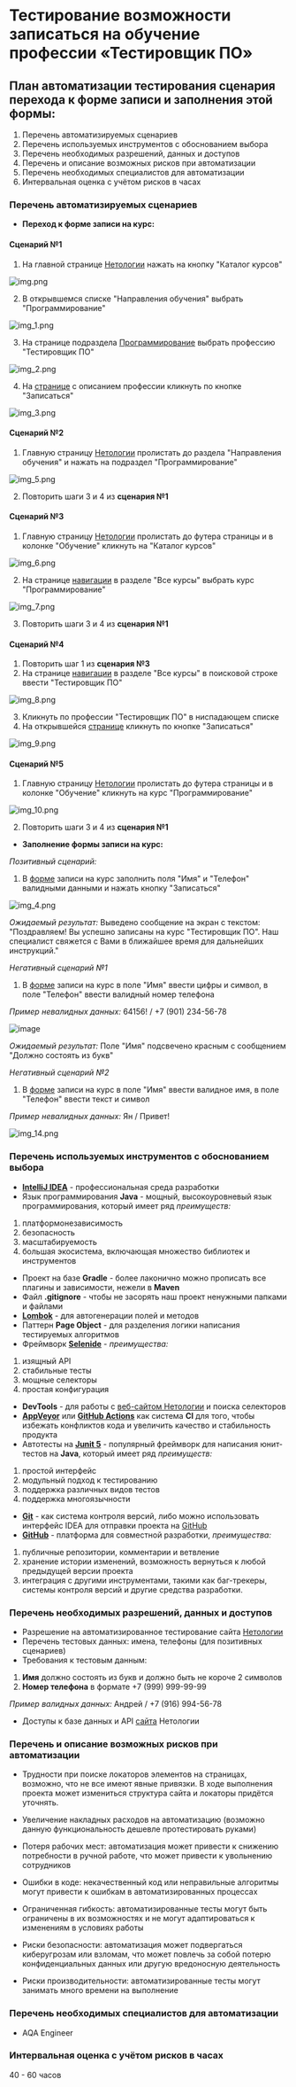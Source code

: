 # Тестирование возможности записаться на обучение профессии «Тестировщик ПО»
## План автоматизации тестирования сценария перехода к форме записи и заполнения этой формы:
1. Перечень автоматизируемых сценариев
2. Перечень используемых инструментов с обоснованием выбора
3. Перечень необходимых разрешений, данных и доступов
4. Перечень и описание возможных рисков при автоматизации
5. Перечень необходимых специалистов для автоматизации
6. Интервальная оценка с учётом рисков в часах

### Перечень автоматизируемых сценариев
* **Переход к форме записи на курс:**
#### Сценарий №1
1. На главной странице [Нетологии](https://netology.ru/) нажать на кнопку "Каталог курсов" 

![img.png](screenshots/img.png)


2. В открывшемся списке "Направления обучения" выбрать "Программирование" 

![img_1.png](screenshots/img_1.png)


3. На странице подраздела [Программирование](https://netology.ru/development) выбрать профессию "Тестировщик ПО"

![img_2.png](screenshots/img_2.png)


4. На [странице](https://netology.ru/programs/qa) с описанием профессии кликнуть по кнопке "Записаться" 

![img_3.png](screenshots/img_3.png)


#### Сценарий №2
1. Главную страницу [Нетологии](https://netology.ru/) пролистать до раздела "Направления обучения" и нажать на подраздел "Программирование"

![img_5.png](screenshots/img_5.png)

2. Повторить шаги 3 и 4 из **сценария №1**

#### Сценарий №3
1. Главную страницу [Нетологии](https://netology.ru/) пролистать до футера страницы и в колонке "Обучение" кликнуть на "Каталог курсов"

![img_6.png](screenshots/img_6.png)

2. На странице [навигации](https://netology.ru/navigation) в разделе "Все курсы" выбрать курс "Программирование"

![img_7.png](screenshots/img_7.png)

3. Повторить шаги 3 и 4 из **сценария №1**

#### Сценарий №4
1. Повторить шаг 1 из **сценария №3**
2. На странице [навигации](https://netology.ru/navigation) в разделе "Все курсы" в поисковой строке ввести "Тестировщик ПО"

![img_8.png](screenshots/img_8.png)

3. Кликнуть по профессии "Тестировщик ПО" в ниспадающем списке
4. На открывшейся [странице](https://netology.ru/programs/qa?recommended_by=instant_search#/) кликнуть по кнопке "Записаться"

![img_9.png](screenshots/img_9.png)

#### Сценарий №5
1. Главную страницу [Нетологии](https://netology.ru/) пролистать до футера страницы и в колонке "Обучение" кликнуть на курс "Программирование"

![img_10.png](screenshots/img_10.png)

2. Повторить шаги 3 и 4 из **сценария №1**

* **Заполнение формы записи на курс:**

*Позитивный сценарий:*

1. В [форме](https://netology.ru/programs/qa#/order) записи на курс заполнить поля "Имя" и "Телефон" валидными данными и нажать кнопку "Записаться"

![img_4.png](screenshots/img_4.png)

*Ожидаемый результат:* 
Выведено сообщение на экран с текстом: "Поздравляем! Вы успешно записаны на курс "Тестировщик ПО". Наш специалист свяжется с Вами в ближайшее время для дальнейших инструкций."



*Негативный сценарий №1*
1. В [форме](https://netology.ru/programs/qa#/order) записи на курс в поле "Имя" ввести цифры и символ, в поле "Телефон" ввести валидный номер телефона 

*Пример невалидных данных:*
64156! / +7 (901) 234-56-78

![image](https://user-images.githubusercontent.com/113525338/218438722-3f0f686c-7485-4176-af2b-1c583793a35d.png)

*Ожидаемый результат:*
Поле "Имя" подсвечено красным с сообщением "Должно состоять из букв"

*Негативный сценарий №2*
1. В [форме](https://netology.ru/programs/qa#/order) записи на курс в поле "Имя" ввести валидное имя, в поле "Телефон" ввести текст и символ

*Пример невалидных данных:* 
Ян / Привет!

![img_14.png](screenshots/img_14.png)

### Перечень используемых инструментов с обоснованием выбора
- [**IntelliJ IDEA**](https://www.jetbrains.com/ru-ru/idea/) - профессиональная среда разработки
- Язык программирования **Java** - мощный, высокоуровневый язык программирования, который имеет ряд *преимуществ:*
1. платформонезависимость
2. безопасность
3. масштабируемость
4. большая экосистема, включающая множество библиотек и инструментов
- Проект на базе **Gradle** - более лаконично можно прописать все плагины и зависимости, нежели в **Maven**
- Файл **.gitignore** - чтобы не засорять наш проект ненужными папками и файлами
- [**Lombok**](https://projectlombok.org/) - для автогенерации полей и методов
- Паттерн **Page Object** - для разделения логики написания тестируемых алгоритмов
- Фреймворк [**Selenide**](https://ru.selenide.org/) - *преимущества:*
1. изящный API
2. стабильные тесты
3. мощные селекторы
4. простая конфигурация
- **DevTools** - для работы с [веб-сайтом Нетологии](https://netology.ru/) и поиска селекторов
- [**AppVeyor**](https://www.appveyor.com/) или [**GitHub Actions**](https://github.com/features/actions) как система **CI** для того, чтобы избежать конфликтов кода и увеличить качество и стабильность продукта
- Автотесты на [**Junit 5**](https://junit.org/junit5/) - популярный фреймворк для написания юнит-тестов на **Java**, который имеет ряд *преимуществ:*
1. простой интерфейс
2. модульный подход к тестированию
3. поддержка различных видов тестов
4. поддержка многоязычности
- [**Git**](https://git-scm.com/) - как система контроля версий, либо можно использовать интерфейс IDEA для отправки проекта на [GitHub](https://github.com/)
- [**GitHub**](https://github.com/) - платформа для совместной разработки, *преимущества:*
1. публичные репозитории, комментарии и ветвление 
2. хранение истории изменений, возможность вернуться к любой предыдущей версии проекта
3. интеграция с другими инструментами, такими как баг-трекеры, системы контроля версий и другие средства разработки.
### Перечень необходимых разрешений, данных и доступов
- Разрешение на автоматизированное тестирование сайта [Нетологии](https://netology.ru/)
- Перечень тестовых данных: имена, телефоны (для позитивных сценариев)
- Требования к тестовым данным:
1. **Имя** должно состоять из букв и должно быть не короче 2 символов
2. **Номер телефона** в формате +7 (999) 999-99-99

*Пример валидных данных:* 
Андрей / +7 (916) 994-56-78

- Доступы к базе данных и API [сайта](https://netology.ru/) Нетологии
### Перечень и описание возможных рисков при автоматизации
- Трудности при поиске локаторов элементов на страницах, возможно, что не все имеют явные привязки.
В ходе выполнения проекта может измениться структура сайта и локаторы придётся уточнять.


- Увеличение накладных расходов на автоматизацию (возможно данную функциональность дешевле протестировать руками)


- Потеря рабочих мест: автоматизация может привести к снижению потребности в ручной работе, что может привести к увольнению сотрудников



- Ошибки в коде: некачественный код или неправильные алгоритмы могут привести к ошибкам в автоматизированных процессах


- Ограниченная гибкость: автоматизированные тесты могут быть ограничены в их возможностях и не могут адаптироваться к изменениям в условиях работы


- Риски безопасности: автоматизация может подвергаться киберугрозам или взломам, что может повлечь за собой потерю конфиденциальных данных или другую вредоносную деятельность


- Риски производительности: автоматизированные тесты могут занимать много времени на выполнение
### Перечень необходимых специалистов для автоматизации
- AQA Engineer
### Интервальная оценка с учётом рисков в часах
40 - 60 часов

